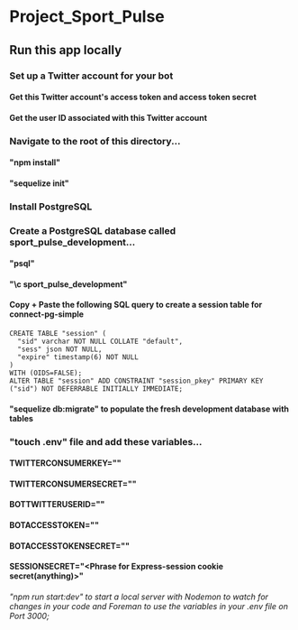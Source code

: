 # Project_Sport_Pulse

## Run this app locally

### Set up a Twitter account for your bot
#### Get this Twitter account's access token and access token secret
#### Get the user ID associated with this Twitter account
### Navigate to the root of this directory...
#### "npm install"
#### "sequelize init"
### Install PostgreSQL
### Create a PostgreSQL database called sport_pulse_development...
#### "psql"
#### "\c sport_pulse_development"
#### Copy + Paste the following SQL query to create a session table for connect-pg-simple
```
CREATE TABLE "session" (
  "sid" varchar NOT NULL COLLATE "default",
  "sess" json NOT NULL,
  "expire" timestamp(6) NOT NULL
)
WITH (OIDS=FALSE);
ALTER TABLE "session" ADD CONSTRAINT "session_pkey" PRIMARY KEY ("sid") NOT DEFERRABLE INITIALLY IMMEDIATE;
```
#### "sequelize db:migrate" to populate the fresh development database with tables
### "touch .env" file and add these variables...
#### TWITTERCONSUMERKEY="<Twitter development consumer key for your app>"
#### TWITTERCONSUMERSECRET="<Twitter development consumer secret for your app>"
#### BOTTWITTERUSERID="<Bot account user Id>"
#### BOTACCESSTOKEN="<Twitter access token for your bot account>"
#### BOTACCESSTOKENSECRET="<Twitter token secret for your bot account>"
#### SESSIONSECRET="<Phrase for Express-session cookie secret(anything)>"
###### "npm run start:dev" to start a local server with Nodemon to watch for changes in your code and Foreman to use the variables in your .env file on Port 3000;